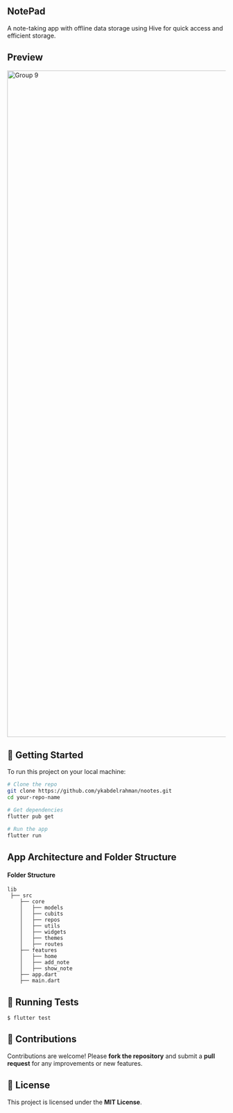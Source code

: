 ## NotePad
A note-taking app with offline data storage using Hive for quick access and efficient storage.


## Preview

<img width="2124" height="1535" alt="Group 9" src="https://github.com/user-attachments/assets/5aa61e04-4dd3-4e4b-9962-1822a9ef3c05" />


## 🚀 Getting Started

To run this project on your local machine:

```bash
# Clone the repo
git clone https://github.com/ykabdelrahman/nootes.git
cd your-repo-name

# Get dependencies
flutter pub get

# Run the app
flutter run
```


## App Architecture and Folder Structure

#### Folder Structure

```
lib 
 ├── src
    ├── core
    │   ├── models
    │   ├── cubits
    │   ├── repos
    │   ├── utils
    │   ├── widgets
    │   ├── themes
    │   ├── routes
    ├── features
    │   ├── home
    │   ├── add_note
    │   ├── show_note
    ├── app.dart
    ├── main.dart
```

## 🧪 Running Tests

```
$ flutter test
```

## 🤝 Contributions
Contributions are welcome! Please **fork the repository** and submit a **pull request** for any improvements or new features.

## 📜 License
This project is licensed under the **MIT License**.
